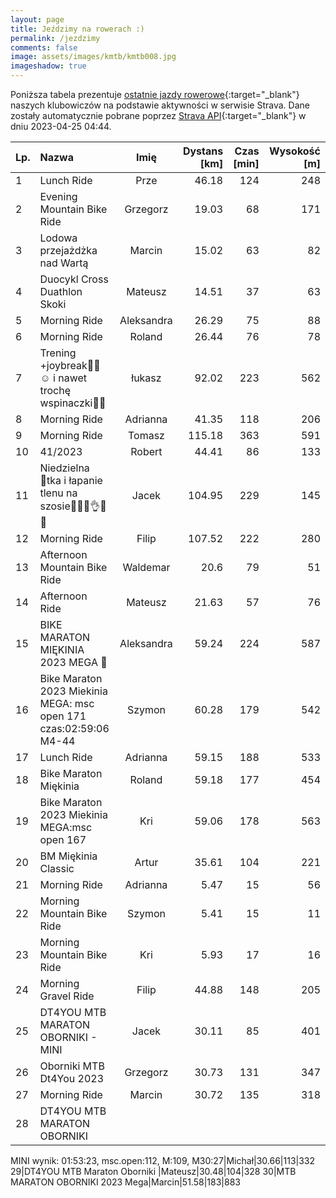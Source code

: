 ```yaml
---
layout: page
title: Jeździmy na rowerach :)
permalink: /jezdzimy
comments: false
image: assets/images/kmtb/kmtb008.jpg
imageshadow: true
---
```


Poniższa tabela prezentuje [ostatnie jazdy rowerowe](https://www.strava.com/clubs/336381){:target="_blank"} naszych klubowiczów na podstawie aktywności w serwisie Strava. Dane zostały automatycznie pobrane poprzez [Strava API](https://developers.strava.com/docs/reference/#api-Clubs-getClubActivitiesById){:target="_blank"} w dniu 2023-04-25 04:44.

Lp. | Nazwa | Imię | Dystans [km] | Czas [min] | Wysokość [m]
:--- | :--- | :---: | ---: | ---: | ---:
1|Lunch Ride|Prze|46.18|124|248
2|Evening Mountain Bike Ride|Grzegorz|19.03|68|171
3|Lodowa przejażdżka nad Wartą |Marcin|15.02|63|82
4|Duocykl Cross Duathlon Skoki|Mateusz|14.51|37|63
5|Morning Ride|Aleksandra|26.29|75|88
6|Morning Ride|Roland|26.44|76|78
7|Trening +joybreak🚴‍♀️☺️ i nawet trochę wspinaczki🧗‍♂️|łukasz|92.02|223|562
8|Morning Ride|Adrianna|41.35|118|206
9|Morning Ride|Tomasz|115.18|363|591
10|41/2023|Robert|44.41|86|133
11|Niedzielna 💯tka i łapanie tlenu na szosie🚴‍♂️💚👌🌞😎|Jacek|104.95|229|145
12|Morning Ride|Filip|107.52|222|280
13|Afternoon Mountain Bike Ride|Waldemar|20.6|79|51
14|Afternoon Ride|Mateusz|21.63|57|76
15|BIKE MARATON MIĘKINIA 2023 MEGA 💪|Aleksandra|59.24|224|587
16|Bike Maraton 2023 Miekinia MEGA: msc open 171  czas:02:59:06  M4-44|Szymon|60.28|179|542
17|Lunch Ride|Adrianna|59.15|188|533
18|Bike Maraton Miękinia |Roland|59.18|177|454
19|Bike Maraton 2023 Miekinia MEGA:msc open 167|Kri|59.06|178|563
20|BM Miękinia Classic |Artur|35.61|104|221
21|Morning Ride|Adrianna|5.47|15|56
22|Morning Mountain Bike Ride|Szymon|5.41|15|11
23|Morning Mountain Bike Ride|Kri|5.93|17|16
24|Morning Gravel Ride|Filip|44.88|148|205
25|DT4YOU MTB MARATON OBORNIKI - MINI|Jacek|30.11|85|401
26|Oborniki MTB Dt4You 2023|Grzegorz|30.73|131|347
27|Morning Ride|Marcin|30.72|135|318
28|DT4YOU MTB MARATON OBORNIKI 
MINI
 wynik: 01:53:23, 
msc.open:112, M:109, M30:27|Michał|30.66|113|332
29|DT4YOU MTB Maraton Oborniki |Mateusz|30.48|104|328
30|MTB MARATON OBORNIKI 2023 Mega|Marcin|51.58|183|883
